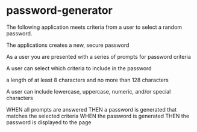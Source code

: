 # password-generator

The following application meets criteria from a user to select a random password.

The applications creates a new, secure password

As a user you are  presented with a series of prompts for password criteria

A user can select which criteria to include in the password

a length of at least 8 characters and no more than 128 characters

A user can include lowercase, uppercase, numeric, and/or special characters


WHEN all prompts are answered
THEN a password is generated that matches the selected criteria
WHEN the password is generated
THEN the password is displayed to the page
